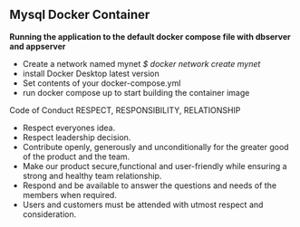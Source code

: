 ## Mysql Docker Container

**Running the application to the default docker compose file with dbserver and appserver**
* Create a network named mynet _$ docker network create mynet_
* install Docker Desktop latest version
* Set contents of your docker-compose.yml 
* run  docker compose up to start building the container image

Code of Conduct
RESPECT, RESPONSIBILITY, RELATIONSHIP

* Respect everyones idea.
* Respect leadership decision.
* Contribute openly, generously and unconditionally for the greater good of the product and the team.
* Make our product secure,functional and user-friendly while ensuring a strong and healthy team relationship.
* Respond and be available to answer the questions and needs of the members when required.
* Users and customers must be attended with utmost respect and consideration.